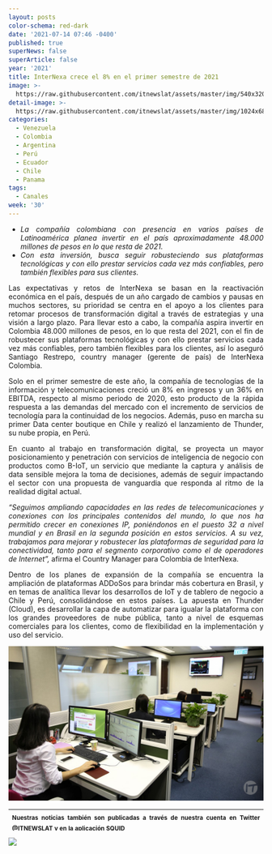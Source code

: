 ```yaml
---
layout: posts
color-schema: red-dark
date: '2021-07-14 07:46 -0400'
published: true
superNews: false
superArticle: false
year: '2021'
title: InterNexa crece el 8% en el primer semestre de 2021
image: >-
  https://raw.githubusercontent.com/itnewslat/assets/master/img/540x320/Empresa-Oficina-p.jpg
detail-image: >-
  https://raw.githubusercontent.com/itnewslat/assets/master/img/1024x680/Empresa-Oficina-g.jpg
categories:
  - Venezuela
  - Colombia
  - Argentina
  - Perú
  - Ecuador
  - Chile
  - Panama
tags:
  - Canales
week: '30'
---
```

<ul style="text-align: justify;">
	<li><em>La compañía colombiana con presencia en varios países de Latinoamérica planea invertir en el país aproximadamente 48.000 millones de pesos en lo que resta de 2021.</em></li>
	<li><em>Con esta inversión, busca seguir robusteciendo sus plataformas tecnológicas y con ello prestar servicios cada vez más confiables, pero también flexibles para sus clientes.</em></li>
</ul>
<p style="text-align: justify;">Las expectativas y retos de InterNexa se basan en la reactivación económica en el país, después de un año cargado de cambios y pausas en muchos sectores, su prioridad se centra en el apoyo a los clientes para retomar procesos de transformación digital a través de estrategias y una visión a largo plazo. Para llevar esto a cabo, la compañía aspira invertir en Colombia 48.000 millones de pesos, en lo que resta del 2021, con el fin de robustecer sus plataformas tecnológicas y con ello prestar servicios cada vez más confiables, pero también flexibles para los clientes, así lo aseguró Santiago Restrepo, country manager (gerente de país) de InterNexa Colombia.</p>
<p style="text-align: justify;">Solo en el primer semestre de este año, la compañía de tecnologías de la información y telecomunicaciones creció un 8% en ingresos y un 36% en EBITDA, respecto al mismo periodo de 2020, esto producto de la rápida respuesta a las demandas del mercado con el incremento de servicios de tecnología para la continuidad de los negocios. Además, puso en marcha su primer Data center boutique en Chile y realizó el lanzamiento de Thunder, su nube propia, en Perú.</p>
<p style="text-align: justify;">En cuanto al trabajo en transformación digital, se proyecta un mayor posicionamiento y penetración con servicios de inteligencia de negocio con productos como B-IoT, un servicio que mediante la captura y análisis de data sensible mejora la toma de decisiones, además de seguir impactando el sector con una propuesta de vanguardia que responda al ritmo de la realidad digital actual.</p>
<p style="text-align: justify;"><em>“Seguimos ampliando capacidades en las redes de telecomunicaciones y conexiones con los principales contenidos del mundo, lo que nos ha permitido crecer en conexiones IP, poniéndonos en el puesto 32 a nivel mundial y en Brasil en la segunda posición en estos servicios. A su vez, trabajamos para mejorar y robustecer las plataformas de seguridad para la conectividad, tanto para el segmento corporativo como el de operadores de Internet”, </em>afirma el Country Manager para Colombia de InterNexa.</p>
<p style="text-align: justify;">Dentro de los planes de expansión de la compañía se encuentra la ampliación de plataformas ADDoSos para brindar más cobertura en Brasil, y en temas de analítica llevar los desarrollos de IoT y de tablero de negocio a Chile y Perú, consolidándose en estos países. La apuesta en Thunder (Cloud), es desarrollar la capa de automatizar para igualar la plataforma con los grandes proveedores de nube pública, tanto a nivel de esquemas comerciales para los clientes, como de flexibilidad en la implementación y uso del servicio.</p>

![](https://raw.githubusercontent.com/itnewslat/assets/master/img/540x320/Empresa-Oficina-p.jpg)

<table style="height: 42px;" width="569">
<tbody>
<tr>
<td style="text-align: justify;"><sub><strong>Nuestras noticias también son publicadas a través de nuestra cuenta en Twitter <a href="https://twitter.com/itnewslat?lang=es">@ITNEWSLAT</a> y en la aplicación <a href="https://squidapp.co/en/">SQUID</a></strong></sub></td>
</tr>
</tbody>
</table>

<img src="https://tracker.metricool.com/c3po.jpg?hash=56f88a41e39ab42c063cc51676587a04"/>

